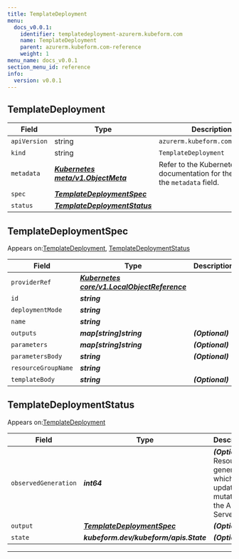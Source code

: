 ```yaml
---
title: TemplateDeployment
menu:
  docs_v0.0.1:
    identifier: templatedeployment-azurerm.kubeform.com
    name: TemplateDeployment
    parent: azurerm.kubeform.com-reference
    weight: 1
menu_name: docs_v0.0.1
section_menu_id: reference
info:
  version: v0.0.1
---
```


## TemplateDeployment
| Field | Type | Description |
| ------ | ----- | ----------- |
| `apiVersion` | string | `azurerm.kubeform.com/v1alpha1` |
|    `kind` | string | `TemplateDeployment` |
| `metadata` | ***[Kubernetes meta/v1.ObjectMeta](https://kubernetes.io/docs/reference/generated/kubernetes-api/v1.13/#objectmeta-v1-meta)***|Refer to the Kubernetes API documentation for the fields of the `metadata` field.|
| `spec` | ***[TemplateDeploymentSpec](#templatedeploymentspec)***||
| `status` | ***[TemplateDeploymentStatus](#templatedeploymentstatus)***||
## TemplateDeploymentSpec

Appears on:[TemplateDeployment](#templatedeployment), [TemplateDeploymentStatus](#templatedeploymentstatus)

| Field | Type | Description |
| ------ | ----- | ----------- |
| `providerRef` | ***[Kubernetes core/v1.LocalObjectReference](https://kubernetes.io/docs/reference/generated/kubernetes-api/v1.13/#localobjectreference-v1-core)***||
| `id` | ***string***||
| `deploymentMode` | ***string***||
| `name` | ***string***||
| `outputs` | ***map[string]string***| ***(Optional)*** |
| `parameters` | ***map[string]string***| ***(Optional)*** |
| `parametersBody` | ***string***| ***(Optional)*** |
| `resourceGroupName` | ***string***||
| `templateBody` | ***string***| ***(Optional)*** |
## TemplateDeploymentStatus

Appears on:[TemplateDeployment](#templatedeployment)

| Field | Type | Description |
| ------ | ----- | ----------- |
| `observedGeneration` | ***int64***| ***(Optional)*** Resource generation, which is updated on mutation by the API Server.|
| `output` | ***[TemplateDeploymentSpec](#templatedeploymentspec)***| ***(Optional)*** |
| `state` | ***kubeform.dev/kubeform/apis.State***| ***(Optional)*** |
---
